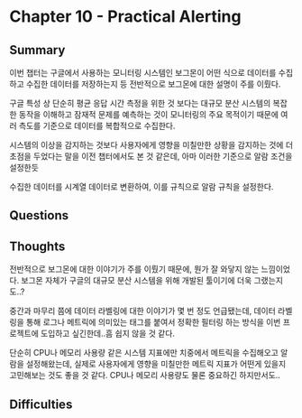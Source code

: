 # Chapter 10 - Practical Alerting

## Summary
이번 챕터는 구글에서 사용하는 모니터링 시스템인 보그몬이 어떤 식으로 데이터를 수집하고 수집한 데이터를 저장하는지 등 전반적으로 보그몬에 대한 설명이 주를 이뤘다.

구글 특성 상 단순히 평균 응답 시간 측정을 위한 것 보다는 대규모 분산 시스템의 복잡한 동작을 이해하고 잠재적 문제를 예측하는 것이 모니터링의 주요 목적이기 때문에 여러 측도를 기준으로 데이터를 복합적으로 수집한다. 

시스템의 이상을 감지하는 것보다 사용자에게 영향을 미칠만한 상황을 감지하는 것에 더 초점을 두었다는 말을 이전 챕터에서도 본 것 같은데, 아마 이러한 기준으로 알람 조건을 설정한듯

수집한 데이터를 시계열 데이터로 변환하여, 이를 규칙으로 알람 규칙을 설정한다. 
## Questions

## Thoughts
전반적으로 보그몬에 대한 이야기가 주를 이뤘기 때문에, 뭔가 잘 와닿지 않는 느낌이었다. 보그몬 자체가 구글의 대규모 분산 시스템을 위해 개발된 툴이기에 더욱 그랬는지도..?

중간과 마무리 쯤에 데이터 라벨링에 대한 이야기가 몇 번 정도 언급됐는데, 데이터 라벨링을 통해 로그나 메트릭에 의미있는 태그를 붙여서 정확한 필터링 하는 방식을 이번 프로젝트에 도입하고 싶긴한데..흠 쉽지 않을 것 같다.

단순히 CPU나 메모리 사용량 같은 시스템 지표에만 치중에서 메트릭을 수집해오고 알람을 설정해왔는데, 실제로 사용자에게 영향을 미칠만한 메트릭 지표가 어떤게 있을지 고민해보는 것도 좋을 것 같다. CPU나 메모리 사용량도 물론 중요하긴 하지만서도..
## Difficulties

